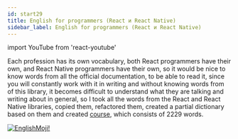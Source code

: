 ```yaml
---
id: start29
title: English for programmers (React и React Native)
sidebar_label: English for programmers (React и React Native)
---
```


import YouTube from 'react-youtube'


Each profession has its own vocabulary, both React programmers have their own, and React Native programmers have their own, so it would be nice to know words from all the official documentation, to be able to read it, since you will constantly work with it in writing and without knowing words from of this library, it becomes difficult to understand what they are talking and writing about in general, so I took all the words from the React and React Native libraries, copied them, refactored them, created a partial dictionary based on them and created [course](https://www.memrise.com/course/1450006/react-react-native/), which consists of 2229 words.

<YouTube videoId='pXfH8ItPGMI' />

[![EnglishMoji!](/img/logo/englishmoji.png)](https://apps.apple.com/kz/app/englishmoji/id6450254885)
